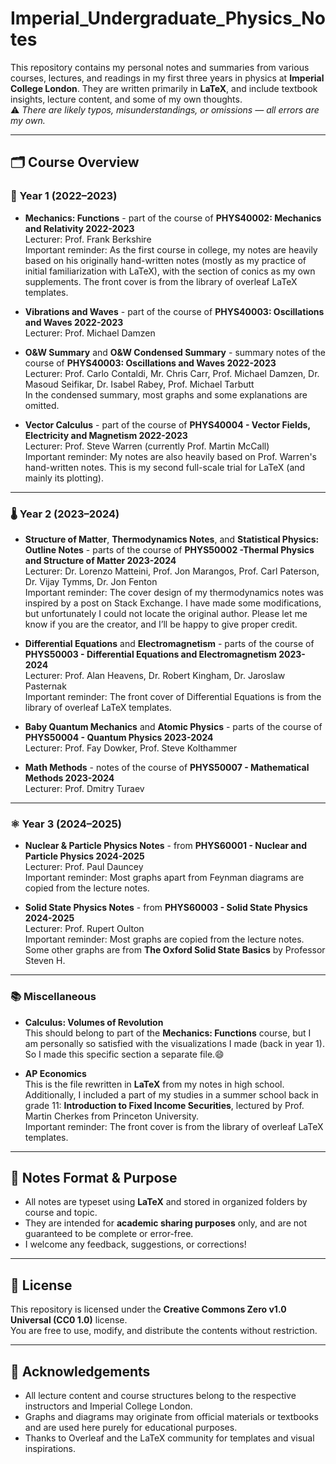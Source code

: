 # Imperial_Undergraduate_Physics_Notes
This repository contains my personal notes and summaries from various courses, lectures, and readings in my first three years in physics at **Imperial College London**. They are written primarily in **LaTeX**, and include textbook insights, lecture content, and some of my own thoughts.  
⚠️ *There are likely typos, misunderstandings, or omissions — all errors are my own.*

---

## 🗂️ Course Overview

### 🧮 Year 1 (2022–2023)

- **Mechanics: Functions** - part of the course of **PHYS40002: Mechanics and Relativity 2022-2023**  
  Lecturer: Prof. Frank Berkshire  
  Important reminder: As the first course in college, my notes are heavily based on his originally hand-written notes (mostly as my practice of initial familiarization with LaTeX), with the section of conics as my own supplements. The front cover is from the library of overleaf LaTeX templates.
  
- **Vibrations and Waves** - part of the course of **PHYS40003: Oscillations and Waves 2022-2023**  
  Lecturer: Prof. Michael Damzen

- **O&W Summary** and **O&W Condensed Summary** - summary notes of the course of **PHYS40003: Oscillations and Waves 2022-2023**  
  Lecturer: Prof. Carlo Contaldi, Mr. Chris Carr, Prof. Michael Damzen, Dr. Masoud Seifikar, Dr. Isabel Rabey, Prof. Michael Tarbutt  
  In the condensed summary, most graphs and some explanations are omitted.

- **Vector Calculus** - part of the course of **PHYS40004 - Vector Fields, Electricity and Magnetism 2022-2023**  
  Lecturer: Prof. Steve Warren (currently Prof. Martin McCall)  
  Important reminder: My notes are also heavily based on Prof. Warren's hand-written notes. This is my second full-scale trial for LaTeX (and mainly its plotting).

---

### 🌡️ Year 2 (2023–2024)

- **Structure of Matter**, **Thermodynamics Notes**, and **Statistical Physics: Outline Notes** - parts of the course of **PHYS50002 -Thermal Physics and Structure of Matter 2023-2024**  
  Lecturer: Dr. Lorenzo Matteini, Prof. Jon Marangos, Prof. Carl Paterson, Dr. Vijay Tymms, Dr. Jon Fenton  
  Important reminder: The cover design of my thermodynamics notes was inspired by a post on Stack Exchange. I have made some modifications, but unfortunately I could not locate the original author. Please let me know if you are the creator, and I’ll be happy to give proper credit.

- **Differential Equations** and **Electromagnetism** - parts of the course of **PHYS50003 - Differential Equations and Electromagnetism 2023-2024**  
  Lecturer: Prof. Alan Heavens, Dr. Robert Kingham, Dr. Jaroslaw Pasternak  
  Important reminder: The front cover of Differential Equations is from the library of overleaf LaTeX templates.

- **Baby Quantum Mechanics** and **Atomic Physics** - parts of the course of **PHYS50004 - Quantum Physics 2023-2024**  
  Lecturer: Prof. Fay Dowker, Prof. Steve Kolthammer

- **Math Methods** - notes of the course of **PHYS50007 - Mathematical Methods 2023-2024**  
  Lecturer: Prof. Dmitry Turaev
  
---

### ⚛️ Year 3 (2024–2025)

- **Nuclear & Particle Physics Notes** - from **PHYS60001 - Nuclear and Particle Physics 2024-2025**  
  Lecturer: Prof. Paul Dauncey  
  Important reminder: Most graphs apart from Feynman diagrams are copied from the lecture notes.

- **Solid State Physics Notes** - from **PHYS60003 - Solid State Physics 2024-2025**  
  Lecturer: Prof. Rupert Oulton  
  Important reminder: Most graphs are copied from the lecture notes. Some other graphs are from **The Oxford Solid State Basics** by Professor Steven H.

---

### 📚 Miscellaneous

- **Calculus: Volumes of Revolution**  
  This should belong to part of the **Mechanics: Functions** course, but I am personally so satisfied with the visualizations I made (back in year 1). So I made this specific section a separate file.😄

- **AP Economics**  
  This is the file rewritten in **LaTeX** from my notes in high school. Additionally, I included a part of my studies in a summer school back in grade 11: **Introduction to Fixed Income Securities**, lectured by Prof. Martin Cherkes from Princeton University.  
  Important reminder: The front cover is from the library of overleaf LaTeX templates.

---

## 📝 Notes Format & Purpose

- All notes are typeset using **LaTeX** and stored in organized folders by course and topic.
- They are intended for **academic sharing purposes** only, and are not guaranteed to be complete or error-free.
- I welcome any feedback, suggestions, or corrections!

---

## 📄 License

This repository is licensed under the **Creative Commons Zero v1.0 Universal (CC0 1.0)** license.  
You are free to use, modify, and distribute the contents without restriction.

---

## 🙏 Acknowledgements

- All lecture content and course structures belong to the respective instructors and Imperial College London.
- Graphs and diagrams may originate from official materials or textbooks and are used here purely for educational purposes.
- Thanks to Overleaf and the LaTeX community for templates and visual inspirations.
